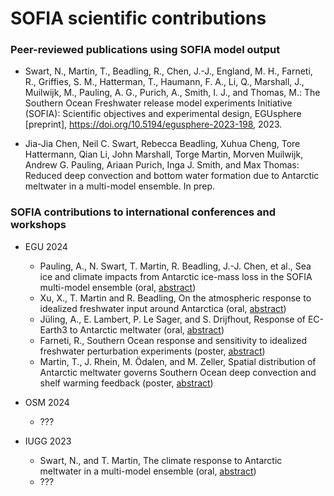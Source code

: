 # SOFIA scientific contributions

### Peer-reviewed publications using SOFIA model output

-  Swart, N., Martin, T., Beadling, R., Chen, J.-J., England, M. H., Farneti, R., Griffies, S. M., Hatterman, T., Haumann, F. A., Li, Q., Marshall, J., Muilwijk, M., Pauling, A. G., Purich, A., Smith, I. J., and Thomas, M.: The Southern Ocean Freshwater release model experiments Initiative (SOFIA): Scientific objectives and experimental design, EGUsphere [preprint], https://doi.org/10.5194/egusphere-2023-198, 2023.

-  Jia-Jia Chen, Neil C. Swart, Rebecca Beadling, Xuhua Cheng, Tore Hattermann, Qian Li, John Marshall, Torge Martin, Morven Muilwijk, Andrew G. Pauling, Ariaan Purich, Inga J. Smith, and Max Thomas: Reduced deep convection and bottom water formation due to Antarctic meltwater in a multi-model ensemble. In prep.



### SOFIA contributions to international conferences and workshops

- EGU 2024
  - Pauling, A., N. Swart, T. Martin, R. Beadling, J.-J. Chen, et al., Sea ice and climate impacts from Antarctic ice-mass loss in the SOFIA multi-model ensemble (oral, [abstract](https://doi.org/10.5194/egusphere-egu24-12592))
  - Xu, X., T. Martin and R. Beadling, On the atmospheric response to idealized freshwater input around Antarctica (oral, [abstract](https://doi.org/10.5194/egusphere-egu24-894))
  - Jüling, A., E. Lambert, P. Le Sager, and S. Drijfhout, Response of EC-Earth3 to Antarctic meltwater (oral, [abstract](https://doi.org/10.5194/egusphere-egu24-17841))
  - Farneti, R., Southern Ocean response and sensitivity to idealized freshwater perturbation experiments (poster, [abstract](https://doi.org/10.5194/egusphere-egu24-17598))
  - Martin, T., J. Rhein, M. Ödalen, and M. Zeller, Spatial distribution of Antarctic meltwater governs Southern Ocean deep convection and shelf warming feedback (poster, [abstract](https://doi.org/10.5194/egusphere-egu24-12570))

- OSM 2024
  - ???

- IUGG 2023
  - Swart, N., and T. Martin, The climate response to Antarctic meltwater in a multi-model ensemble (oral, [abstract](https://c-in.floq.live/event/iugg2023berlin/daily_program_iapso?objectClass=timeslot&objectId=649483f664c73802ac74542d&type=detail))
  - ???
